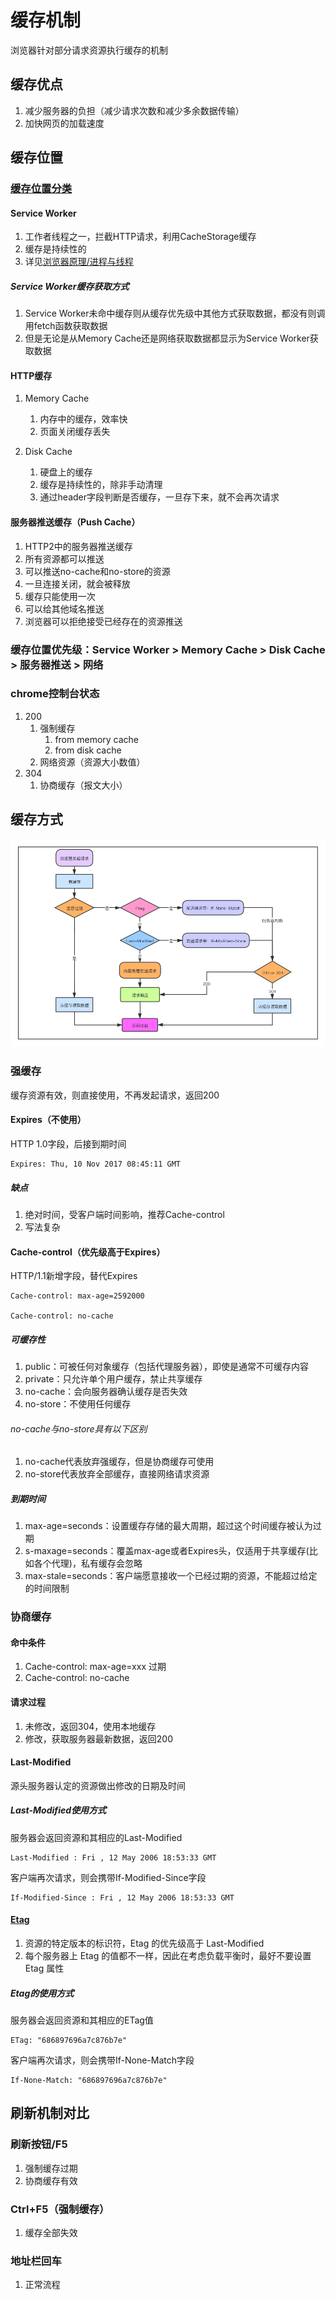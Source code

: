 # 缓存机制

浏览器针对部分请求资源执行缓存的机制

## 缓存优点

1. 减少服务器的负担（减少请求次数和减少多余数据传输）
2. 加快网页的加载速度

## 缓存位置

### [缓存位置分类](https://web.dev/i18n/zh/service-worker-caching-and-http-caching/)

#### Service Worker

1. 工作者线程之一，拦截HTTP请求，利用CacheStorage缓存
2. 缓存是持续性的
3. 详见[浏览器原理/进程与线程](./02-进程和线程.md)

##### Service Worker缓存获取方式

1. Service Worker未命中缓存则从缓存优先级中其他方式获取数据，都没有则调用fetch函数获取数据
2. 但是无论是从Memory Cache还是网络获取数据都显示为Service Worker获取数据

#### HTTP缓存

1. Memory Cache
   1. 内存中的缓存，效率快
   2. 页面关闭缓存丢失

2. Disk Cache
   1. 硬盘上的缓存
   2. 缓存是持续性的，除非手动清理
   3. 通过header字段判断是否缓存，一旦存下来，就不会再次请求

#### 服务器推送缓存（Push Cache）

1. HTTP2中的服务器推送缓存
2. 所有资源都可以推送
3. 可以推送no-cache和no-store的资源
4. 一旦连接关闭，就会被释放
5. 缓存只能使用一次
6. 可以给其他域名推送
7. 浏览器可以拒绝接受已经存在的资源推送

### 缓存位置优先级：Service Worker > Memory Cache > Disk Cache > 服务器推送 > 网络

### chrome控制台状态

1. 200
   1. 强制缓存
      1. from memory cache
      2. from disk cache
   2. 网络资源（资源大小数值）
2. 304
   1. 协商缓存（报文大小）

## 缓存方式

![缓存判断流程](assets/07-缓存判断流程.png)

### 强缓存

缓存资源有效，则直接使用，不再发起请求，返回200

#### Expires（不使用）

HTTP 1.0字段，后接到期时间

```header
Expires: Thu, 10 Nov 2017 08:45:11 GMT
```

##### 缺点

1. 绝对时间，受客户端时间影响，推荐Cache-control
2. 写法复杂

#### Cache-control（优先级高于Expires）

HTTP/1.1新增字段，替代Expires

```header
Cache-control: max-age=2592000

Cache-control: no-cache
```

##### 可缓存性

1. public：可被任何对象缓存（包括代理服务器），即使是通常不可缓存内容
2. private：只允许单个用户缓存，禁止共享缓存
3. no-cache：会向服务器确认缓存是否失效
4. no-store：不使用任何缓存

###### no-cache与no-store具有以下区别

1. no-cache代表放弃强缓存，但是协商缓存可使用
2. no-store代表放弃全部缓存，直接网络请求资源

##### 到期时间

1. max-age=seconds：设置缓存存储的最大周期，超过这个时间缓存被认为过期
2. s-maxage=seconds：覆盖max-age或者Expires头，仅适用于共享缓存(比如各个代理)，私有缓存会忽略
3. max-stale=seconds：客户端愿意接收一个已经过期的资源，不能超过给定的时间限制

### 协商缓存

#### 命中条件

1. Cache-control: max-age=xxx 过期
2. Cache-control: no-cache

#### 请求过程

1. 未修改，返回304，使用本地缓存
2. 修改，获取服务器最新数据，返回200

#### Last-Modified

源头服务器认定的资源做出修改的日期及时间

##### Last-Modified使用方式

服务器会返回资源和其相应的Last-Modified

```header
Last-Modified : Fri , 12 May 2006 18:53:33 GMT
```

客户端再次请求，则会携带If-Modified-Since字段

```header
If-Modified-Since : Fri , 12 May 2006 18:53:33 GMT
```

#### [Etag](https://developer.mozilla.org/zh-CN/docs/Web/HTTP/Headers/ETag)

1. 资源的特定版本的标识符，Etag 的优先级高于 Last-Modified
2. 每个服务器上 Etag 的值都不一样，因此在考虑负载平衡时，最好不要设置 Etag 属性

##### Etag的使用方式

服务器会返回资源和其相应的ETag值

```header
ETag: "686897696a7c876b7e"
```

客户端再次请求，则会携带If-None-Match字段

```header
If-None-Match: "686897696a7c876b7e"
```

## 刷新机制对比

### 刷新按钮/F5

1. 强制缓存过期
2. 协商缓存有效

### Ctrl+F5（强制缓存）

1. 缓存全部失效

### 地址栏回车

1. 正常流程
